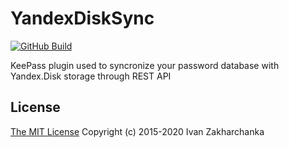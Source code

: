 # YandexDiskSync

[![GitHub Build][github-image]][github-url]

KeePass plugin used to syncronize your password database with Yandex.Disk storage through REST API

## License
[The MIT License](http://opensource.org/licenses/MIT)
Copyright (c) 2015-2020 Ivan Zakharchanka

[github-url]: https://github.com/3axap4eHko/YandexDiskSync/actions
[github-image]: https://github.com/3axap4eHko/YandexDiskSync/workflows/Build%20App/badge.svg
